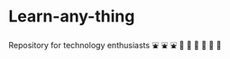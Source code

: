 # Learn-any-thing
Repository for technology enthusiasts :fountain: :fountain: :fountain: :rocket: :rocket: :rocket: :ledger: :ledger: :ledger:

